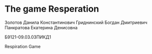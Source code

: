 # The game Resperation
Золотов Данила Константинович
Гриднинский Богдан Дмитриевич
Панкратова Екатерина Денисовна

Б9121-09.03.03ПИКД1

Respiration Game

